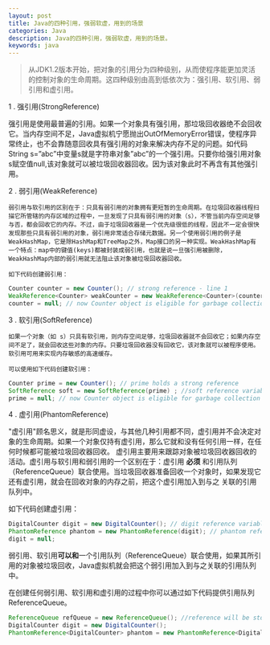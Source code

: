 ```yaml
---
layout: post
title: Java的四种引用，强弱软虚，用到的场景
categories: Java
description: Java的四种引用，强弱软虚，用到的场景。
keywords: java
---
```


> 从JDK1.2版本开始，把对象的引用分为四种级别，从而使程序能更加灵活的控制对象的生命周期。这四种级别由高到低依次为：强引用、软引用、弱引用和虚引用。

 1 . 强引用(StrongReference) 
 
 强引用是使用最普遍的引用。如果一个对象具有强引用，那垃圾回收器绝不会回收它。当内存空间不足，Java虚拟机宁愿抛出OutOfMemoryError错误，使程序异常终止，也不会靠随意回收具有强引用的对象来解决内存不足的问题。如代码String s=”abc”中变量s就是字符串对象”abc”的一个强引用。只要你给强引用对象s赋空值null,该对象就可以被垃圾回收器回收。因为该对象此时不再含有其他强引用。 
 
 2 . 弱引用(WeakReference) 
 
	弱引用与软引用的区别在于：只具有弱引用的对象拥有更短暂的生命周期。在垃圾回收器线程扫描它所管辖的内存区域的过程中，一旦发现了只具有弱引用的对象（s），不管当前内存空间足够与否，都会回收它的内存。不过，由于垃圾回收器是一个优先级很低的线程，因此不一定会很快发现那些只具有弱引用的对象，弱引用非常适合存储元数据。另一个使用弱引用的例子是WeakHashMap，它是除HashMap和TreeMap之外，Map接口的另一种实现。WeakHashMap有一个特点：map中的键值(keys)都被封装成弱引用，也就是说一旦强引用被删除，WeakHashMap内部的弱引用就无法阻止该对象被垃圾回收器回收。
	
	如下代码创建弱引用：
	
```java
Counter counter = new Counter(); // strong reference - line 1
WeakReference<Counter> weakCounter = new WeakReference<Counter>(counter); //weak reference
counter = null; // now Counter object is eligible for garbage collection
```
 3 . 软引用(SoftReference)
 
	如果一个对象（如 s）只具有软引用，则内存空间足够，垃圾回收器就不会回收它；如果内存空间不足了，就会回收这些对象的内存。只要垃圾回收器没有回收它，该对象就可以被程序使用。软引用可用来实现内存敏感的高速缓存。
	
	可以使用如下代码创建软引用： 
	
```java
Counter prime = new Counter(); // prime holds a strong reference 
SoftReference soft = new SoftReference(prime) ; //soft reference variable has SoftReference to Counter Object created at line 2
prime = null; // now Counter object is eligible for garbage collection but only be collected when JVM absolutely needs memory
```


 4 . 虚引用(PhantomReference) 
 
 "虚引用"顾名思义，就是形同虚设，与其他几种引用都不同，虚引用并不会决定对象的生命周期。如果一个对象仅持有虚引用，那么它就和没有任何引用一样，在任何时候都可能被垃圾回收器回收。
虚引用主要用来跟踪对象被垃圾回收器回收的活动。虚引用与软引用和弱引用的一个区别在于：虚引用 **必须** 和引用队列 （ReferenceQueue）联合使用。当垃圾回收器准备回收一个对象时，如果发现它还有虚引用，就会在回收对象的内存之前，把这个虚引用加入到与之 关联的引用队列中。

如下代码创建虚引用：

```java
DigitalCounter digit = new DigitalCounter(); // digit reference variable has strong reference – line 3
PhantomReference phantom = new PhantomReference(digit); // phantom reference to object created at line 3
digit = null;
```

 弱引用、软引用**可以和**一个引用队列（ReferenceQueue）联合使用，如果其所引用的对象被垃圾回收，Java虚拟机就会把这个弱引用加入到与之关联的引用队列中。  

在创建任何弱引用、软引用和虚引用的过程中你可以通过如下代码提供引用队列ReferenceQueue。

```java
ReferenceQueue refQueue = new ReferenceQueue(); //reference will be stored in this queue for cleanup
DigitalCounter digit = new DigitalCounter();
PhantomReference<DigitalCounter> phantom = new PhantomReference<DigitalCounter>(digit, refQueue);
```